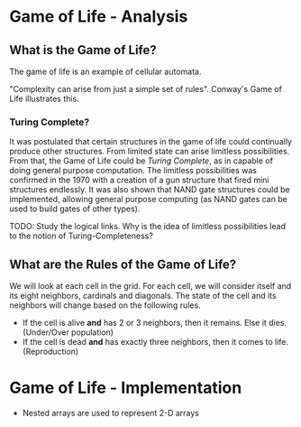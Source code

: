 # Game of Life - Analysis

## What is the Game of Life?

The game of life is an example of cellular automata. 

"Complexity can arise from just a simple set of rules". Conway's Game of Life illustrates this.

### Turing Complete?

It was postulated that certain structures in the game of life could continually produce other structures. From limited state can arise limitless possibilities. From that, the Game of Life could be _Turing Complete_, as in capable of doing general purpose computation. The limitless possibilities was confirmed in the 1970 with a creation of a gun structure that fired mini structures endlessly. It was also shown that NAND gate structures could be implemented, allowing general purpose computing (as NAND gates can be used to build gates of other types).

TODO: Study the logical links. Why is the idea of limitless possibilities lead to the notion of Turing-Completeness?


## What are the Rules of the Game of Life?

We will look at each cell in the grid. For each cell, we will consider itself and its eight neighbors, cardinals and diagonals. The state of the cell and its neighbors will change based on the following rules.

* If the cell is alive **and** has 2 or 3 neighbors, then it remains. Else it dies.
(Under/Over population)
* If the cell is dead **and** has exactly three neighbors, then it comes to life. (Reproduction)

# Game of Life - Implementation

* Nested arrays are used to represent 2-D arrays


